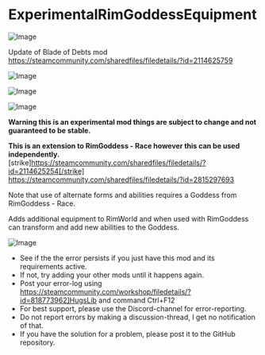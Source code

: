 # ExperimentalRimGoddessEquipment

![Image](https://i.imgur.com/buuPQel.png)

Update of Blade of Debts mod
https://steamcommunity.com/sharedfiles/filedetails/?id=2114625759

![Image](https://i.imgur.com/pufA0kM.png)

	
![Image](https://i.imgur.com/Z4GOv8H.png)

![Image](https://i.imgur.com/F5HDQB1.png)


**Warning this is an experimental mod things are subject to change and not guaranteed to be stable.**

**This is an extension to RimGoddess - Race however this can be used independently.**
[strike]https://steamcommunity.com/sharedfiles/filedetails/?id=2114625254[/strike]
https://steamcommunity.com/sharedfiles/filedetails/?id=2815297693

Note that use of alternate forms and abilities requires a Goddess from RimGoddess - Race.

Adds additional equipment to RimWorld and when used with RimGoddess can transform and add new abilities to the Goddess.

![Image](https://i.imgur.com/PwoNOj4.png)



-  See if the the error persists if you just have this mod and its requirements active.
-  If not, try adding your other mods until it happens again.
-  Post your error-log using https://steamcommunity.com/workshop/filedetails/?id=818773962]HugsLib and command Ctrl+F12
-  For best support, please use the Discord-channel for error-reporting.
-  Do not report errors by making a discussion-thread, I get no notification of that.
-  If you have the solution for a problem, please post it to the GitHub repository.


